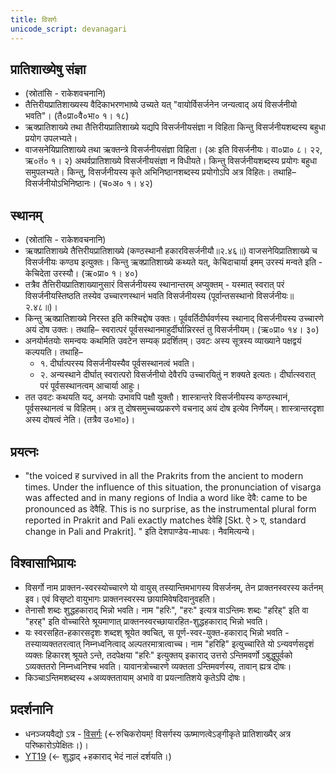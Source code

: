 ```yaml
---
title: विसर्गः
unicode_script: devanagari
---
```



## प्रातिशाख्येषु संज्ञा 
- (स्रोतांसि - राकेशवचनानि)
- तैत्तिरीयप्रातिशाख्यस्य वैदिकाभरणभाष्ये उच्यते यत् "वायोर्विसर्जनेन जन्यत्वाद् अयं विसर्जनीयो भवति"। (तै०प्रा०वै०भा० १। १८)
- ऋक्प्रातिशाख्ये तथा तैत्तिरीयप्रातिशाख्ये यद्यपि विसर्जनीयसंज्ञा न विहिता किन्तु विसर्जनीयशब्दस्य बहुधा प्रयोग उपलभ्यते।
- वाजसनेयिप्रातिशाख्ये तथा ऋक्तन्त्रे विसर्जनीयसंज्ञा विहिता। (अः इति विसर्जनीयः। वा०प्रा० ८। २२, ऋ०तं० १। २) अथर्वप्रातिशाख्ये विसर्जनीयसंज्ञा न विधीयते। किन्तु विसर्जनीयशब्दस्य प्रयोगः बहुधा समुपलभ्यते। किन्तु, विसर्जनीयस्य कृते अभिनिष्ठानशब्दस्य प्रयोगोऽपि अत्र विहितः। तथाहि– विसर्जनीयोऽभिनिष्ठानः। (च०अ० १। ४२)

## स्थानम् 
- (स्रोतांसि - राकेशवचनानि)
- ऋक्प्रातिशाख्ये तैत्तिरीयप्रातिशाख्ये (कण्ठस्थानौ हकारविसर्जनीयौ॥२.४६॥) वाजसनेयिप्रातिशाख्ये च विसर्जनीयः कण्ठ्य इत्युक्तः। किन्तु ऋक्प्रातिशाख्ये कथ्यते यत्, केचिदाचार्या इमम् उरस्यं मन्वते इति - केचिदेता उरस्यौ। (ऋ०प्रा० १। ४०)
- तत्रैव तैत्तिरीयप्रातिशाख्यानुसारं विसर्जनीयस्य स्थानान्तरम् अप्युक्तम् - यस्मात् स्वरात् परं विसर्जनीयस्तिष्ठति तस्येव उच्चारणस्थानं भवति विसर्जनीयस्य (पूर्वान्तसस्थानो विसर्जनीयः॥२.४८॥)।
- किन्तु ऋक्प्रातिशाख्ये निरस्त इति कश्चिद्दोष उक्तः। पूर्ववर्तिदीर्घवर्णस्य स्थानाद् विसर्जनीयस्य उच्चारणे अयं दोष उक्तः। तथाहि– स्वरात्परं पूर्वसस्थानमाहुर्दीर्घान्निरस्तं तु विसर्जनीयम्। (ऋ०प्रा० १४। ३०)
- अनयोर्मतयोः समन्वयः कथमिति उवटेन सम्यक् प्रदर्शितम्। उवटः अस्य सूत्रस्य व्याख्याने पक्षद्वयं कल्पयति। तथाहि–
    - १. दीर्घात्परस्य विसर्जनीयस्यैव पूर्वसस्थानत्वं भवति।
    - २. अन्यस्थाने दीर्घात् स्वरात्परो विसर्जनीयो देवैरपि उच्चारयितुं न शक्यते इत्यतः। दीर्घात्स्वरात् परं पूर्वसस्थानत्वम् आचार्या आहुः।
- तत उवटः कथयति यद्, अनयोः उभावपि पक्षौ युक्तौ। शास्त्रान्तरे विसर्जनीयस्य कण्ठस्थानं, पूर्वसस्थानत्वं च विहितम्। अत्र तु दोषसमुच्चयप्रकरणे वचनाद् अयं दोष इत्येव निर्णेयम्। शास्त्रान्तरदृशा अस्य दोषत्वं नेति। (तत्रैव उ०भा०)।

## प्रयत्नः
- "the voiced ह survived in all the Prakrits from the ancient to modern times.  Under the influence of this situation, the pronunciation of visarga was affected and in many regions of India a word like देवै: came to be pronounced as देवैहि.  This is no surprise, as the instrumental plural form reported in Prakrit and Pali exactly matches देवेहि [Skt. ऐ > ए, standard change in Pali and Prakrit]. " इति देशपाण्डेय-माधवः। नैवमित्यन्ये। 

## विश्वासाभिप्रायः
- विसर्गो नाम प्राक्तन-स्वरस्योच्चारणे यो वायुस् तस्यान्तिमभागस्य विसर्जनम्, तेन प्राक्तनस्वरस्य कर्तनम् इव। एवं विसृष्टो वायुभागः प्राक्तनस्वरस्य छायामिवेषदिवानुवहति।
- तेनासौ शब्दः शुद्धहकाराद् भिन्नो भवति। नाम "हरिः", "हरः" इत्यत्र वाऽन्तिमः शब्दः "हरिह्" इति वा "हरह्" इति वोच्चारिते श्रूयमाणात्  प्राक्तनस्वरच्छायारहित-शुद्धहकाराद् भिन्नो भवति।
- यः स्वरसहित-हकारसदृशः शब्दश् श्रूयेत क्वचित्, स पूर्ण-स्वर-युक्त-हकाराद् भिन्नो भवति - तस्याव्यक्ततरत्वात् निम्नध्वनित्वाद् अल्पतरमात्रात्वाच्च। नाम "हरिहि" इत्युच्चारिते यो ऽन्यवर्णसदृशं व्यक्तः हिकारश् श्रूयते ऽन्ते, तदपेक्षया "हरिः" इत्युक्तय् इकाराद् उत्तरो ऽन्तिमवर्णो ऽबुद्धुपूर्वको ऽव्यक्ततरो निम्नध्वनिश्च भवति। यावानत्रोच्चारणे व्यक्तता ऽन्तिमवर्णस्य, तावान् ह्यत्र दोषः।
- किञ्चाऽन्तिमशब्दस्य +अव्यक्ततायाम् अभावे वा प्रयत्नातिशये कृतेऽपि दोषः।

## प्रदर्शनानि
- धनञ्जयवैद्यो ऽत्र - [विसर्गः](http://deejayvaidya.tumblr.com/post/42427555259/sanskrit-pronunciation-podcast-6-visarga) (<-रुचिकरोयम्! विसर्गस्य ऊष्माणत्वेऽङ्गीकृते प्रातिशाख्यैर् अत्र परिष्कारोऽपेक्षितः।)।
- [YT19](https://www.youtube.com/watch?v=BTzqFzFsWS0&feature=youtu.be) (<- शुद्धाद् +हकाराद् भेदं नालं दर्शयति।)
